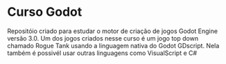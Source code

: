 # Curso Godot

Repositóio criado para estudar o motor de criação de jogos Godot Engine versão 3.0.
Um dos jogos criados nesse curso é um jogo top down chamado Rogue Tank usando a linguagem nativa do Godot GDscript.
Nela também é possivél usar outras linguagens como VisualScript e C#



